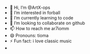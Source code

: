 - 👋 Hi, I’m @ArtX-ops
- 👀 I’m interested in forball
- 🌱 I’m currently learning to code
- 💞️ I’m looking to collaborate on github
- 📫 How to reach me ar7iomm
- 😄 Pronouns: tioma
- ⚡ Fun fact: i love classic music
- 

<!---
ArtX-ops/ArtX-ops is a ✨ special ✨ repository because its `README.md` (this file) appears on your GitHub profile.
You can click the Preview link to take a look at your changes.
--->
